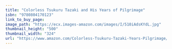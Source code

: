 ```yaml
---
title: "Colorless Tsukuru Tazaki and His Years of Pilgrimage"
isbn: "9780804170123"
link_to_buy_page:
image_path: "https://ecx.images-amazon.com/images/I/510iAdsKYdL.jpg"
thumbnail_height: "500"
thumbnail_width: "324"
url: "https://www.amazon.com/Colorless-Tsukuru-Tazaki-Years-Pilgrimage/dp/0804170126/ref=sr_1_4?s=books&amp;ie=UTF8&amp;qid=1444430869&amp;sr=1-4&amp;keywords=haruki+murakami"
---
```

